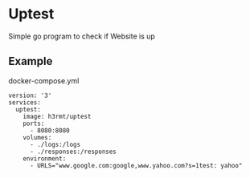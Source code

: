 # Uptest
Simple go program to check if Website is up

## Example
docker-compose.yml
```
version: '3'
services:
  uptest:
    image: h3rmt/uptest
    ports:
      - 8080:8080
    volumes:
      - ./logs:/logs
      - ./responses:/responses
    environment:
      - URLS="www.google.com:google,www.yahoo.com?s=1test: yahoo"
```
